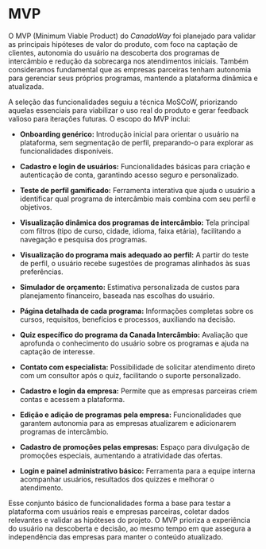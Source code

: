 # MVP

O MVP (Minimum Viable Product) do *CanadaWay* foi planejado para validar as principais hipóteses de valor do produto, com foco na captação de clientes, autonomia do usuário na descoberta dos programas de intercâmbio e redução da sobrecarga nos atendimentos iniciais. Também consideramos fundamental que as empresas parceiras tenham autonomia para gerenciar seus próprios programas, mantendo a plataforma dinâmica e atualizada.

A seleção das funcionalidades seguiu a técnica MoSCoW, priorizando aquelas essenciais para viabilizar o uso real do produto e gerar feedback valioso para iterações futuras. O escopo do MVP inclui:

- **Onboarding genérico:** Introdução inicial para orientar o usuário na plataforma, sem segmentação de perfil, preparando-o para explorar as funcionalidades disponíveis.

- **Cadastro e login de usuários:** Funcionalidades básicas para criação e autenticação de conta, garantindo acesso seguro e personalizado.

- **Teste de perfil gamificado:** Ferramenta interativa que ajuda o usuário a identificar qual programa de intercâmbio mais combina com seu perfil e objetivos.

- **Visualização dinâmica dos programas de intercâmbio:** Tela principal com filtros (tipo de curso, cidade, idioma, faixa etária), facilitando a navegação e pesquisa dos programas.

- **Visualização do programa mais adequado ao perfil:** A partir do teste de perfil, o usuário recebe sugestões de programas alinhados às suas preferências.

- **Simulador de orçamento:** Estimativa personalizada de custos para planejamento financeiro, baseada nas escolhas do usuário.

- **Página detalhada de cada programa:** Informações completas sobre os cursos, requisitos, benefícios e processos, auxiliando na decisão.

- **Quiz específico do programa da Canada Intercâmbio:** Avaliação que aprofunda o conhecimento do usuário sobre os programas e ajuda na captação de interesse.

- **Contato com especialista:** Possibilidade de solicitar atendimento direto com um consultor após o quiz, facilitando o suporte personalizado.

- **Cadastro e login da empresa:** Permite que as empresas parceiras criem contas e acessem a plataforma.

- **Edição e adição de programas pela empresa:** Funcionalidades que garantem autonomia para as empresas atualizarem e adicionarem programas de intercâmbio.

- **Cadastro de promoções pelas empresas:** Espaço para divulgação de promoções especiais, aumentando a atratividade das ofertas.

- **Login e painel administrativo básico:** Ferramenta para a equipe interna acompanhar usuários, resultados dos quizzes e melhorar o atendimento.

Esse conjunto básico de funcionalidades forma a base para testar a plataforma com usuários reais e empresas parceiras, coletar dados relevantes e validar as hipóteses do projeto. O MVP prioriza a experiência do usuário na descoberta e decisão, ao mesmo tempo em que assegura a independência das empresas para manter o conteúdo atualizado.
